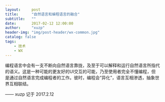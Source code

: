 ```yaml
---
layout:     post
title:      "自然语言和编程语言的融合"
subtitle:   ""
date:       2017-02-12 12:00:00
author:     "xuzp"
header-img: "img/post-header/wx-common.jpg"
catalog: false
tags:
    - 技术
    - WX
---
```


编程语言中会有一支不断向自然语言靠拢，及至于可以解释和运行自然语言所指代的语义。这是一种可能的更友好的UI交互的可能，乃至使用者完全不懂编程，但是通过自然语言完成编程者的工作。彼时，编程会“异化”，语言互相渗透，抽象世界互相联结。

—— xuzp 记于 2017.2.12

